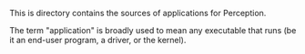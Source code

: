 This is directory contains the sources of applications for Perception.

The term "application" is broadly used to mean any executable that runs (be it an end-user program, a driver, or the kernel).
